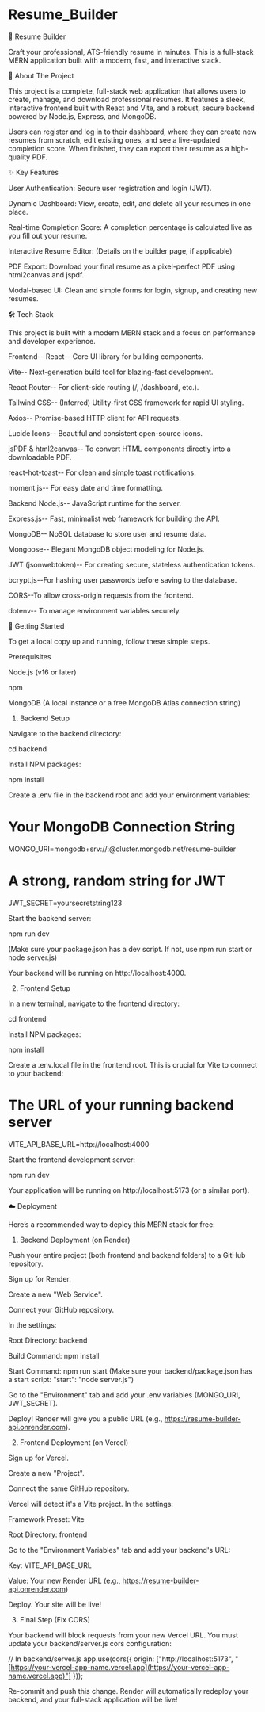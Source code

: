 # Resume_Builder
📄 Resume Builder

Craft your professional, ATS-friendly resume in minutes. This is a full-stack MERN application built with a modern, fast, and interactive stack.

🚀 About The Project

This project is a complete, full-stack web application that allows users to create, manage, and download professional resumes. It features a sleek, interactive frontend built with React and Vite, and a robust, secure backend powered by Node.js, Express, and MongoDB.

Users can register and log in to their dashboard, where they can create new resumes from scratch, edit existing ones, and see a live-updated completion score. When finished, they can export their resume as a high-quality PDF.

✨ Key Features

User Authentication: Secure user registration and login (JWT).

Dynamic Dashboard: View, create, edit, and delete all your resumes in one place.

Real-time Completion Score: A completion percentage is calculated live as you fill out your resume.

Interactive Resume Editor: (Details on the builder page, if applicable)

PDF Export: Download your final resume as a pixel-perfect PDF using html2canvas and jspdf.

Modal-based UI: Clean and simple forms for login, signup, and creating new resumes.

🛠️ Tech Stack

This project is built with a modern MERN stack and a focus on performance and developer experience.

Frontend--
React-- Core UI library for building components.

Vite-- Next-generation build tool for blazing-fast development.

React Router-- For client-side routing (/, /dashboard, etc.).

Tailwind CSS-- (Inferred) Utility-first CSS framework for rapid UI styling.

Axios-- Promise-based HTTP client for API requests.

Lucide Icons-- Beautiful and consistent open-source icons.

jsPDF & html2canvas-- To convert HTML components directly into a downloadable PDF.

react-hot-toast-- For clean and simple toast notifications.

moment.js-- For easy date and time formatting.


Backend
Node.js-- JavaScript runtime for the server.

Express.js-- Fast, minimalist web framework for building the API.

MongoDB-- NoSQL database to store user and resume data.

Mongoose-- Elegant MongoDB object modeling for Node.js.

JWT (jsonwebtoken)-- For creating secure, stateless authentication tokens.

bcrypt.js--For hashing user passwords before saving to the database.

CORS--To allow cross-origin requests from the frontend.

dotenv-- To manage environment variables securely.

🏁 Getting Started

To get a local copy up and running, follow these simple steps.

Prerequisites

Node.js (v16 or later)

npm

MongoDB (A local instance or a free MongoDB Atlas connection string)

1. Backend Setup

Navigate to the backend directory:

cd backend


Install NPM packages:

npm install


Create a .env file in the backend root and add your environment variables:

# Your MongoDB Connection String
MONGO_URI=mongodb+srv://<user>:<password>@cluster.mongodb.net/resume-builder

# A strong, random string for JWT
JWT_SECRET=yoursecretstring123


Start the backend server:

npm run dev


(Make sure your package.json has a dev script. If not, use npm run start or node server.js)

Your backend will be running on http://localhost:4000.

2. Frontend Setup

In a new terminal, navigate to the frontend directory:

cd frontend


Install NPM packages:

npm install


Create a .env.local file in the frontend root. This is crucial for Vite to connect to your backend:

# The URL of your running backend server
VITE_API_BASE_URL=http://localhost:4000


Start the frontend development server:

npm run dev


Your application will be running on http://localhost:5173 (or a similar port).

☁️ Deployment

Here’s a recommended way to deploy this MERN stack for free:

1. Backend Deployment (on Render)

Push your entire project (both frontend and backend folders) to a GitHub repository.

Sign up for Render.

Create a new "Web Service".

Connect your GitHub repository.

In the settings:

Root Directory: backend

Build Command: npm install

Start Command: npm run start (Make sure your backend/package.json has a start script: "start": "node server.js")

Go to the "Environment" tab and add your .env variables (MONGO_URI, JWT_SECRET).

Deploy! Render will give you a public URL (e.g., https://resume-builder-api.onrender.com).

2. Frontend Deployment (on Vercel)

Sign up for Vercel.

Create a new "Project".

Connect the same GitHub repository.

Vercel will detect it's a Vite project. In the settings:

Framework Preset: Vite

Root Directory: frontend

Go to the "Environment Variables" tab and add your backend's URL:

Key: VITE_API_BASE_URL

Value: Your new Render URL (e.g., https://resume-builder-api.onrender.com)

Deploy. Your site will be live!

3. Final Step (Fix CORS)

Your backend will block requests from your new Vercel URL. You must update your backend/server.js cors configuration:

// In backend/server.js
app.use(cors({
  origin: ["http://localhost:5173", "[https://your-vercel-app-name.vercel.app](https://your-vercel-app-name.vercel.app)"]
}));


Re-commit and push this change. Render will automatically redeploy your backend, and your full-stack application will be live!

